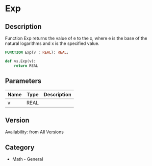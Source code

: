 # Exp

## Description
Function Exp returns the value of e to the x, where e is the base of the natural logarithms and x is the specified value.

```pascal
FUNCTION Exp(v : REAL): REAL;
```

```python
def vs.Exp(v):
    return REAL
```

## Parameters
|Name|Type|Description|
|---|---|---|
|v|REAL|   |

## Version
Availability: from All Versions

## Category
* Math - General

